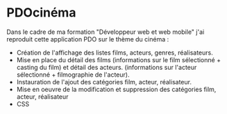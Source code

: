 # PDOcinéma

Dans le cadre de ma formation "Développeur web et web mobile" j'ai reproduit cette application PDO sur le thème du cinéma :

- Création de l'affichage des listes films, acteurs, genres, réalisateurs.
- Mise en place du détail des films (informations sur le film sélectionné + casting du film) et détail des acteurs. (informations sur l'acteur sélectionné + filmographie de l'acteur).
- Instauration de l'ajout des catégories film, acteur, réalisateur.
- Mise en oeuvre de la modification et suppression des catégories film, acteur, réalisateur
- CSS
